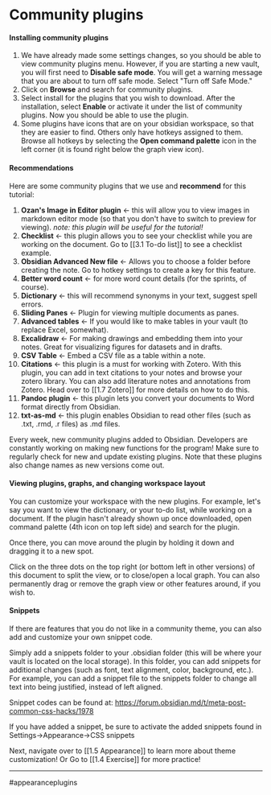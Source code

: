 # Community plugins


#### Installing community plugins
1. We have already made some settings changes, so you should be able to view community plugins menu. However, if you are starting a new vault, you will first need to **Disable safe mode**. You will get a warning message that you are about to turn off safe mode. Select "Turn off Safe Mode."
2. Click on **Browse** and search for community plugins.
3. Select install for the plugins that you wish to download. After the installation, select **Enable** or activate it under the list of community plugins. Now you should be able to use the plugin.
4. Some plugins have icons that are on your obsidian workspace, so that they are easier to find. Others only have hotkeys assigned to them. Browse all hotkeys by selecting the **Open command palette** icon in the left corner (it is found right below the graph view icon).

#### Recommendations

Here are some community plugins that we use and **recommend** for this tutorial:

1. **Ozan's Image in Editor plugin** <- this will allow you to view images in markdown editor mode (so that you don't have to switch to preview for viewing). *note: this plugin will be useful for the tutorial!*
3. **Checklist** <- this plugin allows you to see your checklist while you are working on the document. Go to [[3.1 To-do list]] to see a checklist example.
4. **Obsidian Advanced New file** <- Allows you to choose a folder before creating the note. Go to hotkey settings to create a key for this feature.
5. **Better word count** <- for more word count details (for the sprints, of course).
6. **Dictionary** <- this will recommend synonyms in your text, suggest spell errors.
7. **Sliding Panes** <- Plugin for viewing multiple documents as panes.
8. **Advanced tables** <- If you would like to make tables in your vault (to replace Excel, somewhat).
9. **Excalidraw** <- For making drawings and embedding them into your notes. Great for visualizing figures for datasets and in drafts.
10. **CSV Table** <- Embed a CSV file as a table within a note.
11. **Citations** <- this plugin is a must for working with Zotero. With this plugin, you can add in text citations to your notes and browse your zotero library. You can also add literature notes and annotations from Zotero. Head over to [[1.7 Zotero]] for more details on how to do this.
12. **Pandoc plugin** <- this plugin lets you convert your documents to Word format directly from Obsidian.
13. **txt-as-md** <- this plugin enables Obsidian to read other files (such as .txt, .rmd, .r files) as .md files.

Every week, new community plugins added to Obsidian. Developers are constantly working on making new functions for the program! Make sure to regularly check for new and update existing plugins. Note that these plugins also change names as new versions come out.

#### Viewing plugins, graphs, and changing workspace layout

You can customize your workspace with the new plugins. For example, let's say you want to view the dictionary, or your to-do list, while working on a document. If the plugin hasn't already shown up once downloaded, open command palette (4th icon on top left side) and search for the plugin. 

Once there, you can move around the plugin by holding it down and dragging it to a new spot. 

Click on the three dots on the top right (or bottom left in other versions) of this document to split the view, or to close/open a local graph. You can also permanently drag or remove the graph view or other features around, if you wish to.

#### Snippets

If there are features that you do not like in a community theme, you can also add and customize your own snippet code.

Simply add a snippets folder to your .obsidian folder (this will be where your vault is located on the local storage). In this folder, you can add snippets for additional changes (such as font, text alignment, color, background, etc.). For example, you can add a snippet file to the snippets folder to change all text into being justified, instead of left aligned.

Snippet codes can be found at: https://forum.obsidian.md/t/meta-post-common-css-hacks/1978

If you have added a snippet, be sure to activate the added snippets found in Settings->Appearance->CSS snippets


Next, navigate over to [[1.5 Appearance]] to learn more about theme customization! Or Go to [[1.4 Exercise]] for more practice!


---
#appearanceplugins